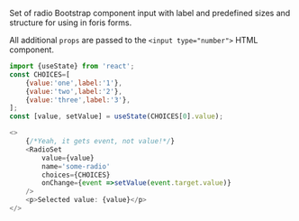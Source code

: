 Set of radio Bootstrap component input with label and predefined sizes and structure for using in foris forms.

All additional `props` are passed to the `<input type="number">` HTML component.

```js
import {useState} from 'react';
const CHOICES=[
    {value:'one',label:'1'},
    {value:'two',label:'2'},
    {value:'three',label:'3'},
];
const [value, setValue] = useState(CHOICES[0].value);

<>
    {/*Yeah, it gets event, not value!*/}
    <RadioSet
        value={value}
        name='some-radio'
        choices={CHOICES}
        onChange={event =>setValue(event.target.value)}
    />
    <p>Selected value: {value}</p>
</>
```
